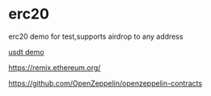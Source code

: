 # erc20

erc20 demo for test,supports airdrop to any address

[usdt demo](https://sepolia.etherscan.io/address/0x15f02f208fabfbf4dc04be000a05bbbcbaab7fc9#code)

https://remix.ethereum.org/

https://github.com/OpenZeppelin/openzeppelin-contracts